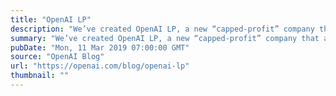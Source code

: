 ```yaml
---
title: "OpenAI LP"
description: "We’ve created OpenAI LP, a new “capped-profit” company that allows us to rapidly increase our investments in compute and talent while including checks and balances to actualize our mission."
summary: "We’ve created OpenAI LP, a new “capped-profit” company that allows us to rapidly increase our investments in compute and talent while including checks and balances to actualize our mission."
pubDate: "Mon, 11 Mar 2019 07:00:00 GMT"
source: "OpenAI Blog"
url: "https://openai.com/blog/openai-lp"
thumbnail: ""
---
```



